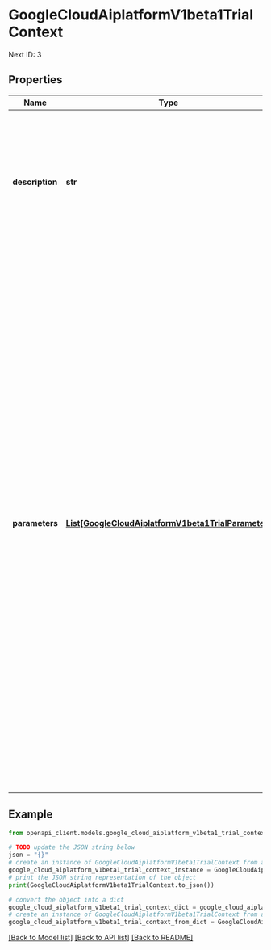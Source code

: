 # GoogleCloudAiplatformV1beta1TrialContext

Next ID: 3

## Properties

Name | Type | Description | Notes
------------ | ------------- | ------------- | -------------
**description** | **str** | A human-readable field which can store a description of this context. This will become part of the resulting Trial&#39;s description field. | [optional] 
**parameters** | [**List[GoogleCloudAiplatformV1beta1TrialParameter]**](GoogleCloudAiplatformV1beta1TrialParameter.md) | If/when a Trial is generated or selected from this Context, its Parameters will match any parameters specified here. (I.e. if this context specifies parameter name:&#39;a&#39; int_value:3, then a resulting Trial will have int_value:3 for its parameter named &#39;a&#39;.) Note that we first attempt to match existing REQUESTED Trials with contexts, and if there are no matches, we generate suggestions in the subspace defined by the parameters specified here. NOTE: a Context without any Parameters matches the entire feasible search space. | [optional] 

## Example

```python
from openapi_client.models.google_cloud_aiplatform_v1beta1_trial_context import GoogleCloudAiplatformV1beta1TrialContext

# TODO update the JSON string below
json = "{}"
# create an instance of GoogleCloudAiplatformV1beta1TrialContext from a JSON string
google_cloud_aiplatform_v1beta1_trial_context_instance = GoogleCloudAiplatformV1beta1TrialContext.from_json(json)
# print the JSON string representation of the object
print(GoogleCloudAiplatformV1beta1TrialContext.to_json())

# convert the object into a dict
google_cloud_aiplatform_v1beta1_trial_context_dict = google_cloud_aiplatform_v1beta1_trial_context_instance.to_dict()
# create an instance of GoogleCloudAiplatformV1beta1TrialContext from a dict
google_cloud_aiplatform_v1beta1_trial_context_from_dict = GoogleCloudAiplatformV1beta1TrialContext.from_dict(google_cloud_aiplatform_v1beta1_trial_context_dict)
```
[[Back to Model list]](../README.md#documentation-for-models) [[Back to API list]](../README.md#documentation-for-api-endpoints) [[Back to README]](../README.md)


